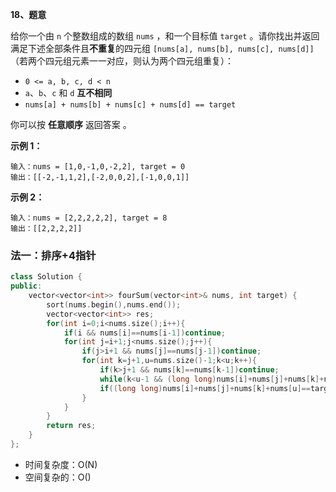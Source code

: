**18、题意**

给你一个由 `n` 个整数组成的数组 `nums` ，和一个目标值 `target` 。请你找出并返回满足下述全部条件且**不重复**的四元组 `[nums[a], nums[b], nums[c], nums[d]]` （若两个四元组元素一一对应，则认为两个四元组重复）：

- `0 <= a, b, c, d < n`
- `a`、`b`、`c` 和 `d` **互不相同**
- `nums[a] + nums[b] + nums[c] + nums[d] == target`

你可以按 **任意顺序** 返回答案 。

 

**示例 1：**

```
输入：nums = [1,0,-1,0,-2,2], target = 0
输出：[[-2,-1,1,2],[-2,0,0,2],[-1,0,0,1]]
```

**示例 2：**

```
输入：nums = [2,2,2,2,2], target = 8
输出：[[2,2,2,2]]
```





### 法一：排序+4指针

```cpp
class Solution {
public:
    vector<vector<int>> fourSum(vector<int>& nums, int target) {
        sort(nums.begin(),nums.end());
        vector<vector<int>> res;
        for(int i=0;i<nums.size();i++){
            if(i && nums[i]==nums[i-1])continue;
            for(int j=i+1;j<nums.size();j++){
                if(j>i+1 && nums[j]==nums[j-1])continue;
                for(int k=j+1,u=nums.size()-1;k<u;k++){
                    if(k>j+1 && nums[k]==nums[k-1])continue;
                    while(k<u-1 && (long long)nums[i]+nums[j]+nums[k]+nums[u-1]>=target)u--;
                    if((long long)nums[i]+nums[j]+nums[k]+nums[u]==target)res.push_back({nums[i],nums[j],nums[k],nums[u]});
                }
            }
        }
        return res;
    }
};
```

- 时间复杂度：O(N)
- 空间复杂的：O()